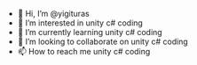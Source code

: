 - 👋 Hi, I’m @yigituras
- 👀 I’m interested in unity c# coding
- 🌱 I’m currently learning unity c# coding
- 💞️ I’m looking to collaborate on unity c# coding
- 📫 How to reach me unity c# coding

<!---
yigituras/yigituras is a ✨ special ✨ repository because its `README.md` (this file) appears on your GitHub profile.
You can click the Preview link to take a look at your changes.
--->
